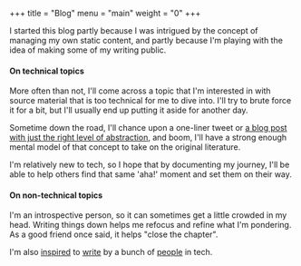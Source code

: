 +++
title = "Blog"
menu = "main"
weight = "0"
+++

I started this blog partly because I was intrigued by the concept of managing my own static content, and partly because I'm playing with the idea of making some of my writing public.

#### On technical topics

More often than not, I'll come across a topic that I'm interested in with source material that is too technical for me to dive into. I'll try to brute force it for a bit, but I'll usually end up putting it aside for another day.

Sometime down the road, I'll chance upon a one-liner tweet or [a blog post with just the right level of abstraction](https://blog.mbrt.it/2017-10-01-demystifying-container-networking/), and boom, I'll have a strong enough mental model of that concept to take on the original literature.

I'm relatively new to tech, so I hope that by documenting my journey, I'll be able to help others find that same 'aha!' moment and set them on their way.

#### On non-technical topics

I'm an introspective person, so it can sometimes get a little crowded in my head. Writing things down helps me refocus and refine what I'm pondering. As a good friend once said, it helps "close the chapter".


I'm also [inspired](https://www.susanjfowler.com/) to [write](https://zachholman.com/) by a bunch of [people](https://twitter.com/bitario) in tech.
